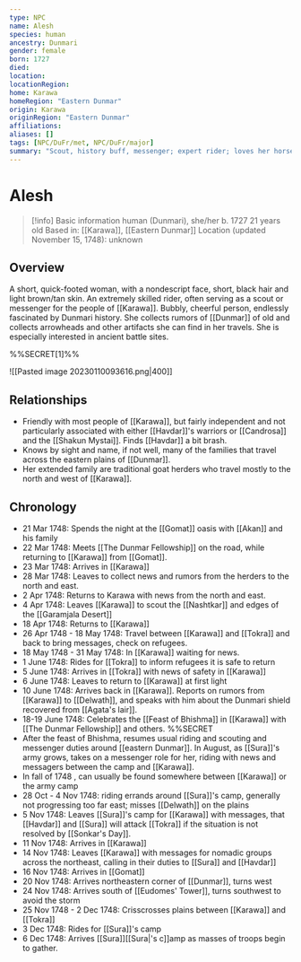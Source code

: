 ```yaml
---
type: NPC
name: Alesh
species: human
ancestry: Dunmari
gender: female
born: 1727
died: 
location: 
locationRegion:
home: Karawa
homeRegion: "Eastern Dunmar"
origin: Karawa
originRegion: "Eastern Dunmar"
affiliations: 
aliases: []
tags: [NPC/DuFr/met, NPC/DuFr/major]
summary: "Scout, history buff, messenger; expert rider; loves her horse."
---
```

# Alesh
>[!info] Basic information
>human (Dunmari), she/her
>b. 1727
>21 years old
>Based in: [[Karawa]], [[Eastern Dunmar]]
>Location (updated November 15, 1748): unknown

## Overview

A short, quick-footed woman, with a nondescript face, short, black hair and light brown/tan skin. An extremely skilled rider, often serving as a scout or messenger for the people of [[Karawa]]. Bubbly, cheerful person, endlessly fascinated by Dunmari history. She collects rumors of [[Dunmar]] of old and collects arrowheads and other artifacts she can find in her travels. She is especially interested in ancient battle sites.

%%SECRET[1]%%

![[Pasted image 20230110093616.png|400]]

## Relationships
- Friendly with most people of [[Karawa]], but fairly independent and not particularly associated with either [[Havdar]]'s warriors or [[Candrosa]] and the [[Shakun Mystai]]. Finds [[Havdar]] a bit brash. 
- Knows by sight and name, if not well, many of the families that travel across the eastern plains of [[Dunmar]]. 
- Her extended family are traditional goat herders who travel mostly to the north and west of [[Karawa]]. 

## Chronology
- 21 Mar 1748: Spends the night at the [[Gomat]] oasis with [[Akan]] and his family
- 22 Mar 1748: Meets [[The Dunmar Fellowship]] on the road, while returning to [[Karawa]] from [[Gomat]].
- 23 Mar 1748: Arrives in [[Karawa]]
- 28 Mar 1748: Leaves to collect news and rumors from the herders to the north and east. 
- 2 Apr 1748: Returns to Karawa with news from the north and east. 
- 4 Apr 1748: Leaves [[Karawa]] to scout the [[Nashtkar]] and edges of the [[Garamjala Desert]]
- 18 Apr 1748: Returns to [[Karawa]]
- 26 Apr 1748 - 18 May 1748: Travel between [[Karawa]] and [[Tokra]] and back to bring messages, check on refugees. 
- 18 May 1748 - 31 May 1748: In [[Karawa]] waiting for news. 
- 1 June 1748: Rides for [[Tokra]] to inform refugees it is safe to return
- 5 June 1748: Arrives in [[Tokra]] with news of safety in [[Karawa]]
- 6 June 1748: Leaves to return to [[Karawa]] at first light
- 10 June 1748: Arrives back in [[Karawa]]. Reports on rumors from [[Karawa]] to [[Delwath]], and speaks with him about the Dunmari shield recovered from [[Agata's lair]]. 
- 18-19 June 1748: Celebrates the [[Feast of Bhishma]] in [[Karawa]] with [[The Dunmar Fellowship]] and others. 
%%SECRET 
- After the feast of Bhishma, resumes usual riding and scouting and messenger duties around [[eastern Dunmar]]. In August, as [[Sura]]'s army grows, takes on a messenger role for her, riding with news and messagers between the camp and [[Karawa]]. 
- In fall of 1748 , can usually be found somewhere between [[Karawa]] or the army camp
- 28 Oct - 4 Nov 1748: riding errands around [[Sura]]'s camp, generally not progressing too far east; misses [[Delwath]] on the plains
- 5 Nov 1748: Leaves [[Sura]]'s camp for [[Karawa]] with messages, that [[Havdar]] and [[Sura]] will attack [[Tokra]] if the situation is not resolved by [[Sonkar's Day]]. 
- 11 Nov 1748: Arrives in [[Karawa]]
- 14 Nov 1748: Leaves [[Karawa]] with messages for nomadic groups across the northeast, calling in their duties to [[Sura]] and [[Havdar]]
- 16 Nov 1748: Arrives in [[Gomat]]
- 20 Nov 1748: Arrives northeastern corner of [[Dunmar]], turns west
- 24 Nov 1748: Arrives south of [[Eudomes' Tower]], turns southwest to avoid the storm
- 25 Nov 1748 - 2 Dec 1748: Crisscrosses plains between [[Karawa]] and [[Tokra]]
- 3 Dec 1748: Rides for [[Sura]]'s camp
- 6 Dec 1748: Arrives [[Sura]][[Sura|'s c]]amp as masses of troops begin to gather. 
